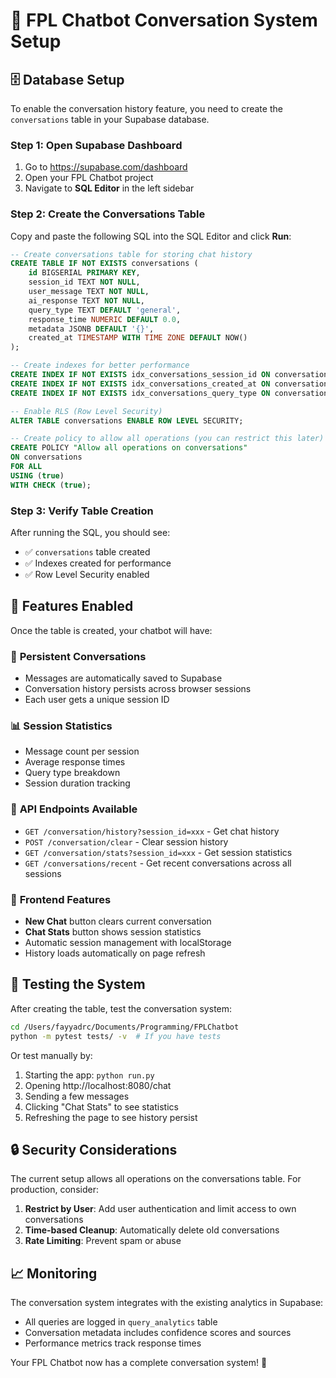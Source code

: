 # 💬 FPL Chatbot Conversation System Setup

## 🗄️ Database Setup

To enable the conversation history feature, you need to create the `conversations` table in your Supabase database.

### Step 1: Open Supabase Dashboard
1. Go to https://supabase.com/dashboard
2. Open your FPL Chatbot project
3. Navigate to **SQL Editor** in the left sidebar

### Step 2: Create the Conversations Table
Copy and paste the following SQL into the SQL Editor and click **Run**:

```sql
-- Create conversations table for storing chat history
CREATE TABLE IF NOT EXISTS conversations (
    id BIGSERIAL PRIMARY KEY,
    session_id TEXT NOT NULL,
    user_message TEXT NOT NULL,
    ai_response TEXT NOT NULL,
    query_type TEXT DEFAULT 'general',
    response_time NUMERIC DEFAULT 0.0,
    metadata JSONB DEFAULT '{}',
    created_at TIMESTAMP WITH TIME ZONE DEFAULT NOW()
);

-- Create indexes for better performance
CREATE INDEX IF NOT EXISTS idx_conversations_session_id ON conversations (session_id);
CREATE INDEX IF NOT EXISTS idx_conversations_created_at ON conversations (created_at DESC);
CREATE INDEX IF NOT EXISTS idx_conversations_query_type ON conversations (query_type);

-- Enable RLS (Row Level Security)
ALTER TABLE conversations ENABLE ROW LEVEL SECURITY;

-- Create policy to allow all operations (you can restrict this later)
CREATE POLICY "Allow all operations on conversations" 
ON conversations 
FOR ALL 
USING (true) 
WITH CHECK (true);
```

### Step 3: Verify Table Creation
After running the SQL, you should see:
- ✅ `conversations` table created
- ✅ Indexes created for performance
- ✅ Row Level Security enabled

## 🚀 Features Enabled

Once the table is created, your chatbot will have:

### 💬 **Persistent Conversations**
- Messages are automatically saved to Supabase
- Conversation history persists across browser sessions
- Each user gets a unique session ID

### 📊 **Session Statistics**
- Message count per session
- Average response times
- Query type breakdown
- Session duration tracking

### 🔄 **API Endpoints Available**
- `GET /conversation/history?session_id=xxx` - Get chat history
- `POST /conversation/clear` - Clear session history  
- `GET /conversation/stats?session_id=xxx` - Get session statistics
- `GET /conversations/recent` - Get recent conversations across all sessions

### 🎯 **Frontend Features**
- **New Chat** button clears current conversation
- **Chat Stats** button shows session statistics
- Automatic session management with localStorage
- History loads automatically on page refresh

## 🧪 Testing the System

After creating the table, test the conversation system:

```bash
cd /Users/fayyadrc/Documents/Programming/FPLChatbot
python -m pytest tests/ -v  # If you have tests
```

Or test manually by:
1. Starting the app: `python run.py`
2. Opening http://localhost:8080/chat
3. Sending a few messages
4. Clicking "Chat Stats" to see statistics
5. Refreshing the page to see history persist

## 🔒 Security Considerations

The current setup allows all operations on the conversations table. For production, consider:

1. **Restrict by User**: Add user authentication and limit access to own conversations
2. **Time-based Cleanup**: Automatically delete old conversations
3. **Rate Limiting**: Prevent spam or abuse

## 📈 Monitoring

The conversation system integrates with the existing analytics in Supabase:
- All queries are logged in `query_analytics` table
- Conversation metadata includes confidence scores and sources
- Performance metrics track response times

Your FPL Chatbot now has a complete conversation system! 🎉
